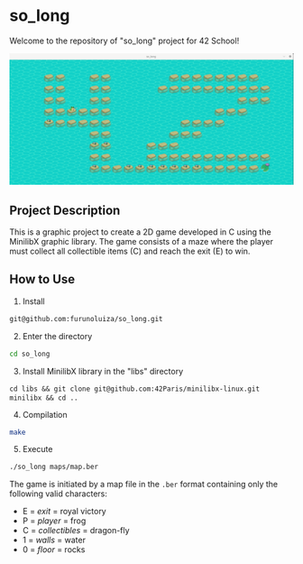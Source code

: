 # so_long
Welcome to the repository of "so_long" project for 42 School!

<img src="https://github.com/furunoluiza/so_long/blob/main/textures/print/Screenshot%20from%202024-04-30%2018-42-11.png">
</div>

## Project Description
This is a graphic project to create a 2D game developed in C using the MinilibX graphic library. The game consists of a maze where the player must collect all collectible items (C) and reach the exit (E) to win.

## How to Use

1. Install

```sh
git@github.com:furunoluiza/so_long.git
```
2. Enter the directory
   
```bash
cd so_long
```

3. Install MinilibX library in the "libs" directory
   
```
cd libs && git clone git@github.com:42Paris/minilibx-linux.git minilibx && cd ..
```

4. Compilation
   
```bash
make
```

5. Execute
   
```bash
./so_long maps/map.ber
```

The game is initiated by a map file in the ```.ber``` format containing only the following valid characters:

- E = _exit_ = royal victory
- P = _player_ = frog
- C = _collectibles_ = dragon-fly
- 1 = _walls_ = water
- 0 = _floor_ = rocks
